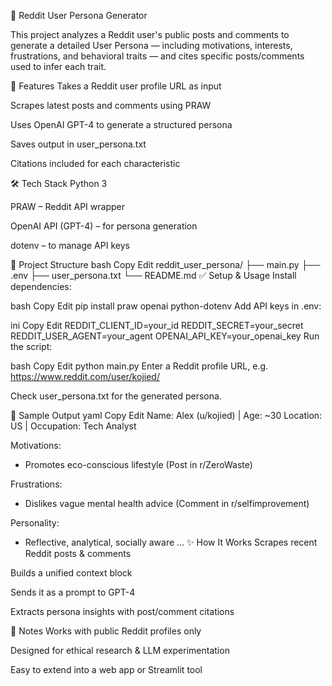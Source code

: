 🧠 Reddit User Persona Generator

This project analyzes a Reddit user's public posts and comments to generate a detailed User Persona — including motivations, interests, frustrations, and behavioral traits — and cites specific posts/comments used to infer each trait.

🚀 Features
Takes a Reddit user profile URL as input

Scrapes latest posts and comments using PRAW

Uses OpenAI GPT-4 to generate a structured persona

Saves output in user_persona.txt

Citations included for each characteristic

🛠️ Tech Stack
Python 3

PRAW – Reddit API wrapper

OpenAI API (GPT-4) – for persona generation

dotenv – to manage API keys

🧱 Project Structure
bash
Copy
Edit
reddit_user_persona/
├── main.py
├── .env
├── user_persona.txt
└── README.md
✅ Setup & Usage
Install dependencies:

bash
Copy
Edit
pip install praw openai python-dotenv
Add API keys in .env:

ini
Copy
Edit
REDDIT_CLIENT_ID=your_id
REDDIT_SECRET=your_secret
REDDIT_USER_AGENT=your_agent
OPENAI_API_KEY=your_openai_key
Run the script:

bash
Copy
Edit
python main.py
Enter a Reddit profile URL, e.g.
https://www.reddit.com/user/kojied/

Check user_persona.txt for the generated persona.

🧠 Sample Output
yaml
Copy
Edit
Name: Alex (u/kojied) | Age: ~30
Location: US | Occupation: Tech Analyst

Motivations:
- Promotes eco-conscious lifestyle (Post in r/ZeroWaste)

Frustrations:
- Dislikes vague mental health advice (Comment in r/selfimprovement)

Personality:
- Reflective, analytical, socially aware
...
✨ How It Works
Scrapes recent Reddit posts & comments

Builds a unified context block

Sends it as a prompt to GPT-4

Extracts persona insights with post/comment citations

📌 Notes
Works with public Reddit profiles only

Designed for ethical research & LLM experimentation

Easy to extend into a web app or Streamlit tool

